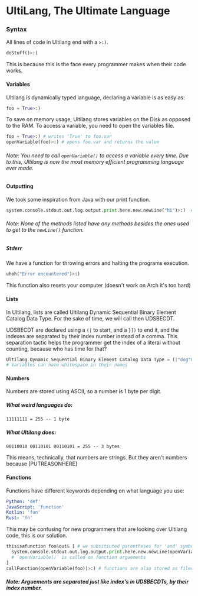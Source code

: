 # UltiLang, The Ultimate Language

### Syntax
All lines of code in Ultilang end with a `>:)`.
```python
doStuff()>:)
```
This is because this is the face every programmer makes when their code works.
#### Variables
Ultilang is dynamically typed language, declaring a variable is as easy as:
```python
foo = True>:)
```
To save on memory usage, Ultilang stores variables on the Disk as opposed to the RAM. To access a variable, you need to open the variables file.
```python
foo = True>:) # writes 'True' to foo.var
openVariable(foo)>:) # opens foo.var and returns the value
```
###### Note: You need to call `openVariable()` to access a variable every time. Due to this, Ultilang is now the most memory efficient programming language ever made.

#### Outputting
We took some inspiration from Java with our print function.
```python
system.console.stdout.out.log.output.print.here.new.newLine("hi")>:)  # prints 'bye'
```
###### Note: None of the methods listed have any methods besides the ones used to get to the `newLine()` function.

##### Stderr
We have a function for throwing errors and halting the programs execution.
```python
uhoh("Error encountered")>:)
```
This function also resets your computer (doesn't work on Arch it's too hard)

#### Lists
In Ultilang, lists are called Ultilang Dynamic Sequential Binary Element Catalog Data Type. For the sake of time, we will call then UDSBECDT.

UDSBECDT are declared using a `(|` to start, and a `}])` to end it, and the indexes are separated by their index number instead of a comma. This separation tactic helps the programmer get the index of a literal without counting, because who has time for that?
```python
Ultilang Dynamic Sequential Binary Element Catalog Data Type = (|"dog"0 "cat"1 "toucan"}])
# Variables can have whitespace in their names
```

#### Numbers
Numbers are stored using ASCII, so a number is 1 byte per digit.
##### What weird languages do:
```
11111111 = 255 -- 1 byte
```
##### What Ultilang does:
```
00110010 00110101 00110101 = 255 -- 3 bytes
```
This means, technically, that numbers are strings. But they aren't numbers because \[PUTREASONHERE]

#### Functions
Functions have different keywords depending on what language you use:
```yaml
Python: 'def'
JavaScript: 'function'
Kotlin: 'fun'
Rust: 'fn'
```
This may be confusing for new programmers that are looking over Ultilang code, this is our solution.

```python
thisisafunction foo&out& [ # we subsitiuted parentheses for 'and' symbols
  system.console.stdout.out.log.output.print.here.new.newLine(openVariable(out))>:)
  # `openVariable()` is called on function arguements 
]
callFunction(openVariable(foo))>:) # functions are also stored as files, and you call them using callFunction()
```
##### Note: Arguements are separated just like index's in UDSBECDTs, by their index number.

